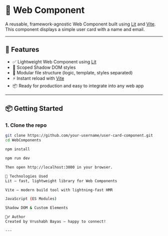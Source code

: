 # 🧱 Web Component

A reusable, framework-agnostic Web Component built using [Lit](https://lit.dev/) and [Vite](https://vitejs.dev/). This component displays a simple user card with a name and email.

---

## 🚀 Features

- ✅ Lightweight Web Component using [Lit](https://lit.dev/)
- 🎨 Scoped Shadow DOM styles
- 🧩 Modular file structure (logic, template, styles separated)
- ⚡ Instant reload with [Vite](https://vitejs.dev/)
- 📦 Ready for production and easy to integrate into any web app

---

## 📦 Getting Started

### 1. Clone the repo

```bash
git clone https://github.com/your-username/user-card-component.git
cd WebComponents

npm install

npm run dev

Then open http://localhost:3000 in your browser.

🧱 Technologies Used
Lit – fast, lightweight library for Web Components

Vite – modern build tool with lightning-fast HMR

JavaScript (ES Modules)

Shadow DOM & Custom Elements

🙋‍♂️ Author
Created by Vrushabh Bayas – happy to connect!

---
